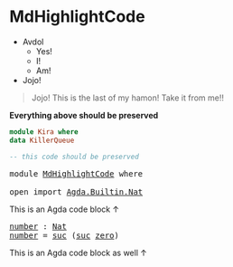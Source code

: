 # MdHighlightCode

+ Avdol
  + Yes!
  + I!
  + Am!
+ Jojo!

> Jojo! This is the last of my hamon! Take it from me!!

**Everything above should be preserved**

```haskell
module Kira where
data KillerQueue

-- this code should be preserved
```

<pre class="agda-code"><a id="253" class="Keyword">module</a> <a id="260" href="MdHighlightCode.html" class="Module">MdHighlightCode</a> <a id="276" class="Keyword">where</a>

<a id="283" class="Keyword">open</a> <a id="288" class="Keyword">import</a> <a id="295" href="Agda.Builtin.Nat.html" class="Module">Agda.Builtin.Nat</a>
</pre>
This is an Agda code block ↑

<pre class="agda-code"><a id="number"></a><a id="351" href="MdHighlightCode.html#351" class="Function">number</a> <a id="358" class="Symbol">:</a> <a id="360" href="Agda.Builtin.Nat.html#165" class="Datatype">Nat</a>
<a id="364" href="MdHighlightCode.html#351" class="Function">number</a> <a id="371" class="Symbol">=</a> <a id="373" href="Agda.Builtin.Nat.html#196" class="InductiveConstructor">suc</a> <a id="377" class="Symbol">(</a><a id="378" href="Agda.Builtin.Nat.html#196" class="InductiveConstructor">suc</a> <a id="382" href="Agda.Builtin.Nat.html#183" class="InductiveConstructor">zero</a><a id="386" class="Symbol">)</a>
</pre>
This is an Agda code block as well ↑
